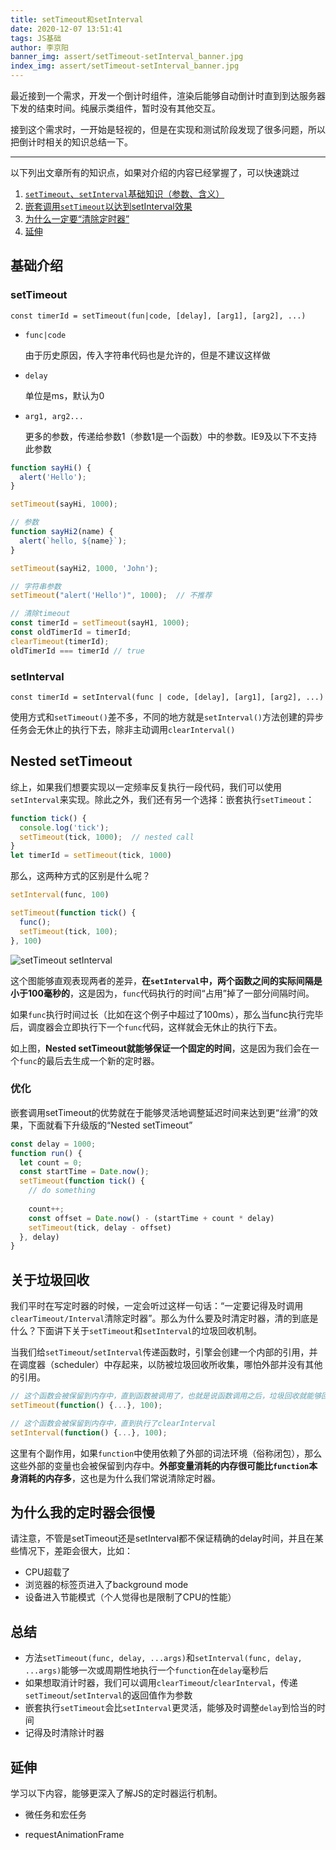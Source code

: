 ```yaml
---
title: setTimeout和setInterval
date: 2020-12-07 13:51:41
tags: JS基础
author: 李京阳
banner_img: assert/setTimeout-setInterval_banner.jpg
index_img: assert/setTimeout-setInterval_banner.jpg
---
```


最近接到一个需求，开发一个倒计时组件，渲染后能够自动倒计时直到到达服务器下发的结束时间。纯展示类组件，暂时没有其他交互。

接到这个需求时，一开始是轻视的，但是在实现和测试阶段发现了很多问题，所以把倒计时相关的知识总结一下。

<!-- more -->
---

以下列出文章所有的知识点，如果对介绍的内容已经掌握了，可以快速跳过

1. [`setTimeout`、`setInterval`基础知识（参数、含义）](#基础介绍)
2. [嵌套调用`setTimeout`以达到setInterval效果](#Nested-setTimeout)
3. [为什么一定要“清除定时器”](#关于垃圾回收)
4. [延伸](#延伸)

## 基础介绍

### setTimeout

`const timerId = setTimeout(fun|code, [delay], [arg1], [arg2], ...)`

- `func|code`

  由于历史原因，传入字符串代码也是允许的，但是不建议这样做

- `delay`

  单位是ms，默认为0

- `arg1, arg2...`

  更多的参数，传递给参数1（参数1是一个函数）中的参数。IE9及以下不支持此参数

```javascript
function sayHi() {
  alert('Hello');
}

setTimeout(sayHi, 1000);

// 参数
function sayHi2(name) {
  alert(`hello, ${name}`);
}

setTimeout(sayHi2, 1000, 'John');

// 字符串参数
setTimeout("alert('Hello')", 1000);  // 不推荐

// 清除timeout
const timerId = setTimeout(sayH1, 1000);
const oldTimerId = timerId;
clearTimeout(timerId);
oldTimerId === timerId // true
```

### setInterval

`const timerId = setInterval(func | code, [delay], [arg1], [arg2], ...)`

使用方式和`setTimeout()`差不多，不同的地方就是`setInterval()`方法创建的异步任务会无休止的执行下去，除非主动调用`clearInterval()`

## Nested setTimeout

综上，如果我们想要实现以一定频率反复执行一段代码，我们可以使用`setInterval`来实现。除此之外，我们还有另一个选择：嵌套执行`setTimeout`：

```javascript
function tick() {
  console.log('tick');
  setTimeout(tick, 1000);  // nested call
}
let timerId = setTimeout(tick, 1000)
```

那么，这两种方式的区别是什么呢？

```javascript
setInterval(func, 100)

setTimeout(function tick() {
  func();
  setTimeout(tick, 100);
}, 100)
```

![setTimeout setInterval](https://cdn.ljybill.com/uPic/setTimeout%20setInterval.png)

这个图能够直观表现两者的差异，**在`setInterval`中，两个函数之间的实际间隔是小于100毫秒的**，这是因为，`func`代码执行的时间“占用”掉了一部分间隔时间。

如果`func`执行时间过长（比如在这个例子中超过了100ms），那么当func执行完毕后，调度器会立即执行下一个`func`代码，这样就会无休止的执行下去。

如上图，**Nested setTimeout就能够保证一个固定的时间**，这是因为我们会在一个`func`的最后去生成一个新的定时器。

### 优化

嵌套调用setTimeout的优势就在于能够灵活地调整延迟时间来达到更“丝滑”的效果，下面就看下升级版的“Nested setTimeout”

```javascript
const delay = 1000;
function run() {
  let count = 0;
  const startTime = Date.now();
  setTimeout(function tick() {
    // do something
    
    count++;
    const offset = Date.now() - (startTime + count * delay)
    setTimeout(tick, delay - offset)
  }, delay)
}
```

## 关于垃圾回收

我们平时在写定时器的时候，一定会听过这样一句话：“一定要记得及时调用`clearTimeout/Interval`清除定时器”。那么为什么要及时清定时器，清的到底是什么？下面讲下关于`setTimeout`和`setInterval`的垃圾回收机制。

当我们给`setTimeout`/`setInterval`传递函数时，引擎会创建一个内部的引用，并在调度器（scheduler）中存起来，以防被垃圾回收所收集，哪怕外部并没有其他的引用。

```javascript
// 这个函数会被保留到内存中，直到函数被调用了，也就是说函数调用之后，垃圾回收就能够回收此函数了
setTimeout(function() {...}, 100);

// 这个函数会被保留到内存中，直到执行了clearInterval
setInterval(function() {...}, 100);
```

这里有个副作用，如果`function`中使用依赖了外部的词法环境（俗称闭包），那么这些外部的变量也会被保留到内存中。**外部变量消耗的内存很可能比`function`本身消耗的内存多**，这也是为什么我们常说清除定时器。

## 为什么我的定时器会很慢

请注意，不管是setTimeout还是setInterval都不保证精确的delay时间，并且在某些情况下，差距会很大，比如：

- CPU超载了
- 浏览器的标签页进入了background mode
- 设备进入节能模式（个人觉得也是限制了CPU的性能）

## 总结

- 方法`setTimeout(func, delay, ...args)`和`setInterval(func, delay, ...args)`能够一次或周期性地执行一个`function`在`delay`毫秒后
- 如果想取消计时器，我们可以调用`clearTimeout`/`clearInterval`，传递`setTimeout`/`setInterval`的返回值作为参数
- 嵌套执行`setTimeout`会比`setInterval`更灵活，能够及时调整`delay`到恰当的时间
- 记得及时清除计时器

## 延伸

学习以下内容，能够更深入了解JS的定时器运行机制。

- 微任务和宏任务

- requestAnimationFrame
